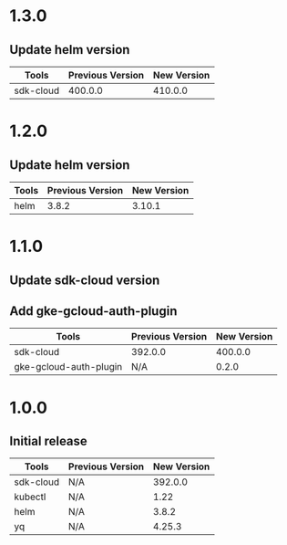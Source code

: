 # 1.3.0
## Update helm version

| Tools            | Previous Version | New Version          |
|------------------|------------------|----------------------|
| sdk-cloud        | 400.0.0          | 410.0.0              |

# 1.2.0
## Update helm version

| Tools            | Previous Version | New Version          |
|------------------|------------------|----------------------|
| helm             | 3.8.2            | 3.10.1               |

# 1.1.0
## Update sdk-cloud version
## Add gke-gcloud-auth-plugin

| Tools                   | Previous Version | New Version          |
|-------------------------|------------------|----------------------|
| sdk-cloud               | 392.0.0          | 400.0.0              |
| gke-gcloud-auth-plugin  | N/A              | 0.2.0                |

# 1.0.0
## Initial release

| Tools            | Previous Version | New Version          |
|------------------|------------------|----------------------|
| sdk-cloud        | N/A              | 392.0.0              |
| kubectl          | N/A              | 1.22                 |
| helm             | N/A              | 3.8.2                |
| yq               | N/A              | 4.25.3               |
